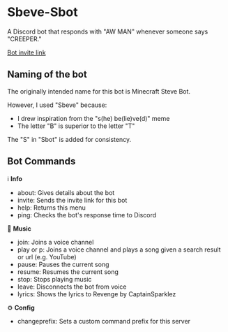 # Sbeve-Sbot

A Discord bot that responds with "AW MAN" whenever someone says "CREEPER."

[Bot invite link](https://discord.com/api/oauth2/authorize?client_id=747562391193125014&permissions=2048&scope=bot)

## Naming of the bot

The originally intended name for this bot is Minecraft Steve Bot.

However, I used "Sbeve" because:

- I drew inspiration from the "s(he) be(lie)ve(d)" meme
- The letter "B" is superior to the letter "T"

The "S" in "Sbot" is added for consistency.

## Bot Commands

ℹ️ **Info**
  * about: Gives details about the bot
  * invite: Sends the invite link for this bot
  * help: Returns this menu
  * ping: Checks the bot's response time to Discord
  
🎵 **Music**
  * join: Joins a voice channel
  * play or p: Joins a voice channel and plays a song given a search result or url (e.g. YouTube)
  * pause: Pauses the current song
  * resume: Resumes the current song
  * stop: Stops playing music
  * leave: Disconnects the bot from voice
  * lyrics: Shows the lyrics to Revenge by CaptainSparklez
  
⚙️ **Config**
  * changeprefix: Sets a custom command prefix for this server

